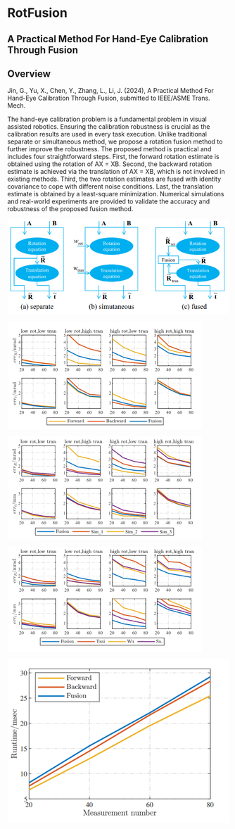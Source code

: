 # RotFusion

## A Practical Method For Hand-Eye Calibration Through Fusion

## Overview
Jin, G., Yu, X., Chen, Y., Zhang, L., Li, J. (2024), A Practical Method For Hand-Eye Calibration Through Fusion, submitted to IEEE/ASME Trans. Mech.

The hand-eye calibration problem is a fundamental problem in visual assisted robotics. Ensuring the calibration robustness is crucial as the calibration results are used in every task execution. Unlike traditional separate or simultaneous method, we propose a rotation fusion method to further improve the robustness. The proposed method is practical and includes four straightforward steps. First, the forward rotation estimate is obtained using the rotation of AX = XB. Second, the backward rotation estimate is achieved via the translation of AX = XB, which is not involved in existing methods. Third, the two rotation estimates are fused with identity covariance to cope with different noise conditions. Last, the translation estimate is obtained by a least-square minimization. Numerical simulations and real-world experiments are provided to validate the accuracy and robustness of the proposed fusion method. 


![mainFig](https://github.com/MatthewJin001/RotFusion/blob/main/figure/png1.PNG)


![mainFig](https://github.com/MatthewJin001/RotFusion/blob/main/figure/png2.PNG)

![mainFig](https://github.com/MatthewJin001/RotFusion/blob/main/figure/png3.PNG)

![mainFig](https://github.com/MatthewJin001/RotFusion/blob/main/figure/png4.PNG)

![mainFig](https://github.com/MatthewJin001/RotFusion/blob/main/figure/png5.PNG)


